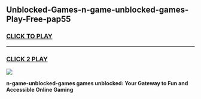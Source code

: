 
## Unblocked-Games-n-game-unblocked-games-Play-Free-pap55
<h3>
<a href="https://premium76.site?title=n-game-unblocked-games&ref=23A">CLICK TO PLAY</a></h3>
<hr>

<h3>
<a href="https://premium76.site?title=n-game-unblocked-games&ref=23A">CLICK 2 PLAY</a>
  
</h3>

<a href="https://premium76.site?title=n-game-unblocked-games&ref=23A"><img src="https://clearcache.store/games.png"></a>


**n-game-unblocked-games games unblocked: Your Gateway to Fun and Accessible Online Gaming**
